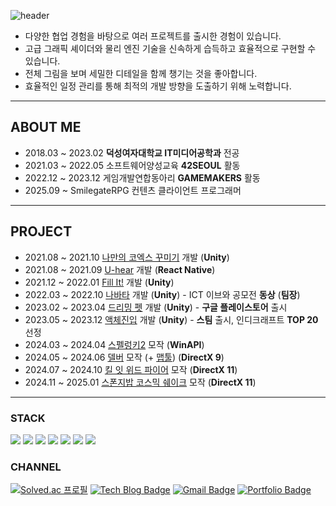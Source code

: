 ![header](https://capsule-render.vercel.app/api?type=waving&color=gradient&cuscomColorList=10&height=200&text=게임%20프로그래머%20이현희&fontColor=ffffff&fontSize=50&animation=twinkling)  
- 다양한 협업 경험을 바탕으로 여러 프로젝트를 출시한 경험이 있습니다.
- 고급 그래픽 셰이더와 물리 엔진 기술을 신속하게 습득하고 효율적으로 구현할 수 있습니다.
- 전체 그림을 보며 세밀한 디테일을 함께 챙기는 것을 좋아합니다.
- 효율적인 일정 관리를 통해 최적의 개발 방향을 도출하기 위해 노력합니다.

---
## ABOUT ME
- 2018.03 ~ 2023.02 **덕성여자대학교 IT미디어공학과** 전공
- 2021.03 ~ 2022.05 소프트웨어양성교육 **42SEOUL** 활동
- 2022.12 ~ 2023.12 게임개발연합동아리 **GAMEMAKERS** 활동
- 2025.09 ~ SmilegateRPG 컨텐츠 클라이언트 프로그래머

---
## PROJECT
- 2021.08 ~ 2021.10 [나만의 코엑스 꾸미기](https://www.youtube.com/watch?v=n4vxfhon-xw) 개발 (**Unity**)
- 2021.08 ~ 2021.09 [U-hear](https://www.youtube.com/watch?v=wOdCu0C2UhQ) 개발 (**React Native**)
- 2021.12 ~ 2022.01 [Fill It!](https://www.youtube.com/shorts/0jeFXFmU_6k) 개발 (**Unity**)
- 2022.03 ~ 2022.10 [나바타](https://youtube.com/shorts/8qYYUTfOXqw?si=TmOwWy_ieIwmtwI6) 개발 (**Unity**)  - ICT 이브와 공모전 **동상** (**팀장**)
- 2023.02 ~ 2023.04 [드리밍 펫](https://skich.app/games/--1346) 개발 (**Unity**) - **구글 플레이스토어** 출시
- 2023.05 ~ 2023.12 [액체진입](https://store.steampowered.com/app/2770300/_/?l=koreana) 개발 (**Unity**)  - **스팀** 출시, 인디크래프트 **TOP 20** 선정
- 2024.03 ~ 2024.04 [스펠렁키2](https://www.youtube.com/watch?v=Qe-az1fwL18) 모작 (**WinAPI**)
- 2024.05 ~ 2024.06 [델버](https://youtu.be/Uoh0fd54lS8) 모작 (+ [맵툴](https://youtu.be/WiXiZRGAdYc)) (**DirectX 9**)
- 2024.07 ~ 2024.10 [킬 잇 위드 파이어](https://youtu.be/4DSws225wYA) 모작 (**DirectX 11**)
- 2024.11 ~ 2025.01 [스폰지밥 코스믹 쉐이크](https://youtu.be/mR7H6S9LxZY) 모작 (**DirectX 11**)

---
### STACK
<img src="https://img.shields.io/badge/C++-00599C?style=for-the-badge&logo=cplusplus&logoColor=white"> <img src="https://img.shields.io/badge/C-A8B9CC?style=for-the-badge&logo=C&logoColor=black"> <img src="https://img.shields.io/badge/CSharp-239120?style=for-the-badge&logo=Csharp&logoColor=white"> <img src="https://img.shields.io/badge/Unreal-0E1128?style=for-the-badge&logo=unrealengine&logoColor=white"> <img src="https://img.shields.io/badge/Unity-FFFFFF?style=for-the-badge&logo=Unity&logoColor=black"> <img src="https://img.shields.io/badge/React Native-61DAFB?style=for-the-badge&logo=React&logoColor=black"> <img src="https://img.shields.io/badge/Linux-FCC624?style=for-the-badge&logo=Linux&logoColor=black">

### CHANNEL
[![Solved.ac
프로필](http://mazassumnida.wtf/api/mini/generate_badge?boj=dimplehh)](https://solved.ac/dimplehh)
[![Tech Blog Badge](http://img.shields.io/badge/-Tech%20blog-black?style=flat-square&logo=github&link=https://hyunee-egeojeogeo.tistory.com/)](https://hyunee-egeojeogeo.tistory.com/)
[![Gmail Badge](https://img.shields.io/badge/-Gmail-d14836?style=flat-square&logo=Gmail&logoColor=white&link=mailto:42.4.hyunhlee@gmail.com)](mailto:42.4.hyunhlee@gmail.com)
[![Portfolio Badge](https://img.shields.io/badge/Portfolio-ffffff?style=flat-square&logo=Notion&logoColor=black&link=https://www.notion.so/af94dc3f80c54bf18983870eaee6ab96)](https://burly-rosemary-7fa.notion.site/198aa113a42a80d092cfde31ec9d2669?pvs=74)
